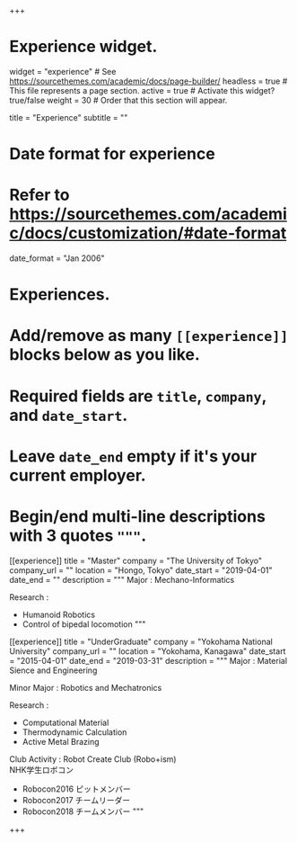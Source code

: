 +++
# Experience widget.
widget = "experience"  # See https://sourcethemes.com/academic/docs/page-builder/
headless = true  # This file represents a page section.
active = true  # Activate this widget? true/false
weight = 30  # Order that this section will appear.

title = "Experience"
subtitle = ""

# Date format for experience
#   Refer to https://sourcethemes.com/academic/docs/customization/#date-format
date_format = "Jan 2006"

# Experiences.
#   Add/remove as many `[[experience]]` blocks below as you like.
#   Required fields are `title`, `company`, and `date_start`.
#   Leave `date_end` empty if it's your current employer.
#   Begin/end multi-line descriptions with 3 quotes `"""`.
[[experience]]
  title = "Master"
  company = "The University of Tokyo"
  company_url = ""
  location = "Hongo, Tokyo"
  date_start = "2019-04-01"
  date_end = ""
  description = """ 
  Major : Mechano-Informatics  
  
  Research : 

  * Humanoid Robotics
  * Control of bipedal locomotion
  """

[[experience]]
  title = "UnderGraduate"
  company = "Yokohama National University" 
  company_url = "" 
  location = "Yokohama, Kanagawa" 
  date_start = "2015-04-01" 
  date_end = "2019-03-31" 
  description = """ 
  Major : Material Sience and Engineering  

  Minor Major : Robotics and Mechatronics

  Research :  
 
  * Computational Material 
  * Thermodynamic Calculation 
  * Active Metal Brazing  

  
  Club Activity : Robot Create Club (Robo+ism)  
  NHK学生ロボコン 
  
  * Robocon2016 ピットメンバー
  * Robocon2017 チームリーダー
  * Robocon2018 チームメンバー
  """

+++
